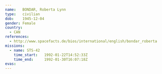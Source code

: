 ```yaml
---
name:	BONDAR, Roberta Lynn
type:	civilian
dob:	1945-12-04
gender:	Female
country:
  - CAN
references:
  - http://www.spacefacts.de/bios/international/english/bondar_roberta.htm
missions:
  - name: STS-42
    time_start:   1992-01-22T14:52:33Z
    time_end:     1992-01-30T16:07:18Z
evas:
---
```

